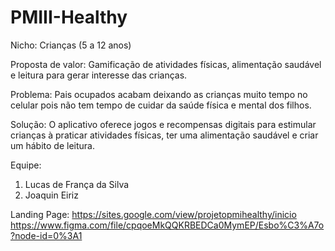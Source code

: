 # PMIII-Healthy

Nicho: Crianças (5 a 12 anos)

Proposta de valor: Gamificação de atividades físicas, alimentação saudável e leitura para gerar interesse das crianças.

Problema: Pais ocupados acabam deixando as crianças muito tempo no celular pois não tem tempo de cuidar da saúde física e mental dos filhos.

Solução: O aplicativo oferece jogos e recompensas digitais para estimular crianças à praticar atividades físicas, ter uma alimentação saudável e criar um hábito de leitura.

Equipe:

1. Lucas de França da Silva
2. Joaquin Eiriz

Landing Page: https://sites.google.com/view/projetopmihealthy/inicio
https://www.figma.com/file/cpqoeMkQQKRBEDCa0MymEP/Esbo%C3%A7o?node-id=0%3A1
